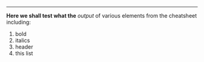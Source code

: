 ---
**Here we shall test what the**  *output*
of various elements from the cheatsheet including:
1. bold
2. italics
3. header
4. this list
